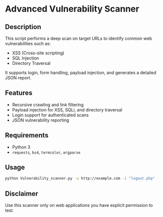 # Advanced Vulnerability Scanner

## Description
This script performs a deep scan on target URLs to identify common web vulnerabilities such as:
- XSS (Cross-site scripting)
- SQL Injection
- Directory Traversal

It supports login, form handling, payload injection, and generates a detailed JSON report.

## Features
- Recursive crawling and link filtering
- Payload injection for XSS, SQLi, and directory traversal
- Login support for authenticated scans
- JSON vulnerability reporting

## Requirements
- Python 3
- `requests`, `bs4`, `termcolor`, `argparse`

## Usage
```bash
python Vulnerability_scanner.py -u http://example.com -i "logout.php" -l http://example.com/login -n admin -p password
```

## Disclaimer
Use this scanner only on web applications you have explicit permission to test.
